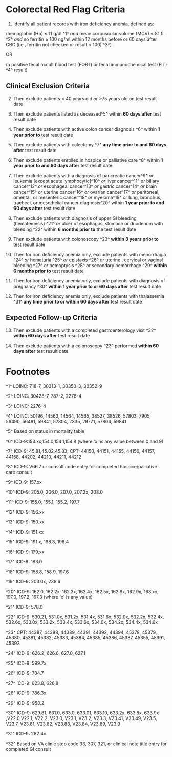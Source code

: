 # Colorectal Red Flag Criteria

1. Identify all patient records with iron deficiency anemia, defined as:

(hemoglobin (Hb) ≤ 11 g/dl ^1^ *and* mean corpuscular volume (MCV) ≤
81 fL ^2^ *and* no ferritin ≥ 100 ng/ml within 12 months before or 60
days after CBC (i.e., ferritin not checked or result \< 100) ^3^)

OR

(a positive fecal occult blood test (FOBT) or fecal immunochemical
test (FIT) ^4^ result)




## Clinical Exclusion Criteria

2. Then exclude patients \< 40 years old *or* \>75 years old on test
result date

3. Then exclude patients listed as deceased^5^ within **60 days
after** test result date

4. Then exclude patients with active colon cancer diagnosis ^6^ within
**1 year prior to** test result date

5. Then exclude patients with colectomy ^7^ **any time prior to and 60
days after** test result date

6. Then exclude patients enrolled in hospice or palliative care ^8^
within **1 year prior to and 60 days after** test result date

7. Then exclude patients with a diagnosis of pancreatic cancer^9^ *or*
leukemia \[except acute lymphocytic\]^10^ *or* liver cancer^11^ *or*
biliary cancer^12^ *or* esophageal cancer^13^ *or* gastric cancer^14^
*or* brain cancer^15^ *or* uterine cancer^16^ *or* ovarian cancer^17^
*or* peritoneal, omental, or mesenteric cancer^18^ *or* myeloma^19^
*or* lung, bronchus, tracheal, or mesothelial cancer diagnosis^20^
within **1 year prior to and 60 days after** test result date

8. Then exclude patients with diagnosis of upper GI bleeding
(hematemesis) ^21^ *or* ulcer of esophagus, stomach or duodenum with
bleeding ^22^ within **6 months prior to** the test result date

9. Then exclude patients with colonoscopy ^23^ **within 3 years prior
to** test result date

10. Then for iron deficiency anemia only, exclude patients with
menorrhagia ^24^ *or* hematuria ^25^ *or* epistaxis ^26^ *or* uterine
, cervical or vaginal bleeding ^27^ *or* hemoptysis ^28^ *or*
secondary hemorrhage ^29^ **within 6 months prior to** test result
date

11. Then for iron deficiency anemia only, exclude patients with
diagnosis of pregnancy ^30^ **within 1 year prior to or 60 days
after** test result date

12. Then for iron deficiency anemia only, exclude patients with
thalassemia ^31^ **any time prior to or within 60 days after** test
result date




## Expected Follow-up Criteria

13. Then exclude patients with a completed gastroenterology visit ^32^
**within 60 days after** test result date

14. Then exclude patients with a colonoscopy ^23^ performed **within
60 days after** test result date




# Footnotes

^1^ LOINC: 718-7, 30313-1, 30350-3, 30352-9

^2^ LOINC: 30428-7, 787-2, 2276-4

^3^ LOINC: 2276-4

^4^ LOINC: 50196, 14563, 14564, 14565, 38527, 38526, 57803, 7905,
56490, 56491, 59841, 57804, 2335, 29771, 57804, 59841

^5^ Based on status in mortality table

^6^ ICD-9:153.xx,154.0,154.1,154.8 (where 'x' is any value between 0
and 9)

^7^ ICD-9: 45.81,45.82,45.83; CPT: 44150, 44151, 44155, 44156, 44157,
44158, 44202, 44210, 44211, 44212

^8^ ICD-9: V66.7 or consult code entry for completed
hospice/palliative care consult

^9^ ICD-9: 157.xx

^10^ ICD-9: 205.0, 206.0, 207.0, 207.2x, 208.0

^11^ ICD-9: 155.0, 155.1, 155.2, 197.7

^12^ ICD-9: 156.xx

^13^ ICD-9: 150.xx

^14^ ICD-9: 151.xx

^15^ ICD-9: 191.x, 198.3, 198.4

^16^ ICD-9: 179.xx

^17^ ICD-9: 183.0

^18^ ICD-9: 158.8, 158.9, 197.6

^19^ ICD-9: 203.0x, 238.6

^20^ ICD-9: 162.0, 162.2x, 162.3x, 162.4x, 162.5x, 162.8x, 162.9x,
163.xx, 197.0, 197.2, 197.3 (where 'x' is any value)

^21^ ICD-9: 578.0

^22^ ICD-9: 530.21, 531.0x, 531.2x, 531.4x, 531.6x, 532.0x, 532.2x,
532.4x, 532.6x, 533.0x, 533.2x, 533.4x, 533.6x, 534.0x, 534.2x,
534.4x, 534.6x

^23^ CPT: 44387, 44388, 44389, 44391, 44392, 44394, 45378, 45379,
45380, 45381, 45382, 45383, 45384, 45385, 45386, 45387, 45355, 45391,
45392

^24^ ICD-9: 626.2, 626.6, 627.0, 627.1

^25^ ICD-9: 599.7x

^26^ ICD-9: 784.7

^27^ ICD-9: 623.8, 626.8

^28^ ICD-9: 786.3x

^29^ ICD-9: 958.2

^30^ ICD-9: 629.81, 631.0, 633.0, 633.01, 633.10, 633.2x, 633.8x,
633.9x ,V22.0,V22.1, V22.2, V23.0, V23.1, V23.2, V23.3, V23.41,
V23.49, V23.5, V23.7, V23.81, V23.82, V23.83, V23.84, V23.89, V23.9

^31^ ICD-9: 282.4x

^32^ Based on VA clinic stop code 33, 307, 321, or clinical note title
entry for completed GI consult
